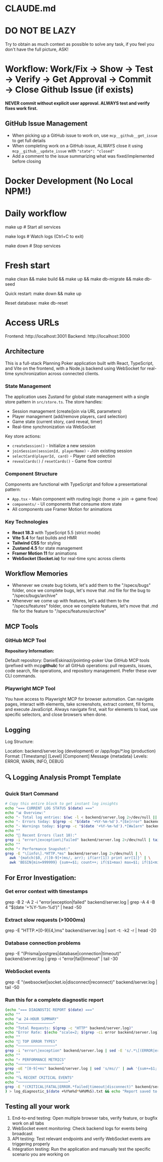 # CLAUDE.md

# DO NOT BE LAZY

Try to obtain as much context as possible to solve any task, if you feel you don't have the full picture, ASK!

# Workflow: Work/Fix → Show → Test → Verify → Get Approval → Commit → Close Github Issue (if exists)

**NEVER commit without explicit user approval. ALWAYS test and verify fixes work first.**

## GitHub Issue Management

- When picking up a GitHub issue to work on, use `mcp__github__get_issue` to get full details
- When completing work on a GitHub issue, ALWAYS close it using `mcp__github__update_issue` with `"state": "closed"`
- Add a comment to the issue summarizing what was fixed/implemented before closing

# Docker Development (No Local NPM!)

# Daily workflow

make up # Start all services

make logs # Watch logs (Ctrl+C to exit)

make down # Stop services

# Fresh start

make clean && make build && make up && make db-migrate && make db-seed

Quick restart: make down && make up

Reset database: make db-reset

# Access URLs

Frontend: http://localhost:3001
Backend: http://localhost:3000

## Architecture

This is a full-stack Planning Poker application built with React, TypeScript, and Vite on the frontend, with a Node.js backend using WebSocket for real-time synchronization across connected clients.

### State Management

The application uses Zustand for global state management with a single store pattern in `src/store.ts`. The store handles:

- Session management (create/join via URL parameters)
- Player management (add/remove players, card selection)
- Game state (current story, card reveal, timer)
- Real-time synchronization via WebSocket

Key store actions:

- `createSession()` - Initialize a new session
- `joinSession(sessionId, playerName)` - Join existing session
- `selectCard(playerId, card)` - Player card selection
- `revealCards()` / `resetCards()` - Game flow control

### Component Structure

Components are functional with TypeScript and follow a presentational pattern:

- `App.tsx` - Main component with routing logic (home → join → game flow)
- `components/` - UI components that consume store state
- All components use Framer Motion for animations

### Key Technologies

- **React 18.3** with TypeScript 5.5 (strict mode)
- **Vite 5.4** for fast builds and HMR
- **Tailwind CSS** for styling
- **Zustand 4.5** for state management
- **Framer Motion 11** for animations
- **WebSocket (Socket.io)** for real-time sync across clients

## Workflow Memories

- Whenever we create bug tickets, let's add them to the "/specs/bugs" folder, once we complete bugs, let's move that .md file for the bug to "/specs/bugs/archive"
- Whenever we come up with features, let's add them to the "/specs/features" folder, once we complete features, let's move that .md file for the feature to "/specs/features/archive"

## MCP Tools

### GitHub MCP Tool

**Repository Information:**

Default repository: DanielEskinazi/pointing-poker
Use GitHub MCP tools (prefixed with mcp**github**) for all GitHub operations: pull requests, issues, code search, file operations, and repository management. Prefer these over CLI commands.

### Playwright MCP Tool

You have access to Playwright MCP for browser automation. Can navigate pages, interact with elements, take screenshots, extract content, fill forms, and execute JavaScript. Always navigate first, wait for elements to load, use specific selectors, and close browsers when done.

## Logging

Log Structure:

Location: backend/server.log (development) or /app/logs/\*.log (production)
Format: [Timestamp] [Level] [Component] Message {metadata}
Levels: ERROR, WARN, INFO, DEBUG

## 🔍 Logging Analysis Prompt Template

### Quick Start Command

```bash
# Copy this entire block to get instant log insights
echo "=== CURRENT LOG STATUS $(date) ==="
echo "📊 Overview:"
echo "- Total log entries: $(wc -l < backend/server.log 2>/dev/null || echo 'No log file found')"
echo "- Errors today: $(grep -c "$(date '+%Y-%m-%d').*[Ee]rror" backend/server.log 2>/dev/null || echo '0')"
echo "- Warnings today: $(grep -c "$(date '+%Y-%m-%d').*[Ww]arn" backend/server.log 2>/dev/null || echo '0')"
echo ""
echo "🚨 Recent Errors (last 10):"
grep -i "error\|exception\|failed" backend/server.log 2>/dev/null | tail -10 || echo "No errors found"
echo ""
echo "⚡ Performance Snapshot:"
grep -E "\[info\].*HTTP.*ms" backend/server.log 2>/dev/null | \
  awk '{match($0, /([0-9]+)ms/, arr); if(arr[1]) print arr[1]}' | \
  awk 'BEGIN{min=999999} {sum+=$1; count++; if($1>max) max=$1; if($1<min) min=$1} END {if(count>0) print "Requests:", count, "| Avg:", int(sum/count) "ms | Min:", min "ms | Max:", max "ms"; else print "No performance data"}' || echo "No performance metrics found"
```

## For Error Investigation:

### Get error context with timestamps

grep -B 2 -A 2 -i "error\|exception\|failed" backend/server.log | grep -A 4 -B 4 "$(date '+%Y-%m-%d')" | head -50

### Extract slow requests (>1000ms)

grep -E "HTTP.\*[0-9]{4,}ms" backend/server.log | sort -t: -k2 -r | head -20

### Database connection problems

grep -E "(Prisma|postgres|database|connection|timeout)" backend/server.log | grep -i "error\|fail\|timeout" | tail -30

### WebSocket events

grep -E "(websocket|socket\.io|disconnect|reconnect)" backend/server.log | tail -50

### Run this for a complete diagnostic report

```bash
(echo "=== DIAGNOSTIC REPORT $(date) ==="
echo ""
echo "📊 24-HOUR SUMMARY"
echo "────────────────"
echo "Total Requests: $(grep -c "HTTP" backend/server.log)"
echo "Error Rate: $(echo "scale=2; $(grep -ci error backend/server.log) * 100 / $(wc -l < backend/server.log)" | bc)%"
echo ""
echo "🔴 TOP ERROR TYPES"
echo "─────────────────"
grep -i "error\|exception" backend/server.log | sed -E 's/.*\[(ERROR|error)\][ :]*//' | cut -d' ' -f1-5 | sort | uniq -c | sort -nr | head -5
echo ""
echo "⚡ PERFORMANCE METRICS"
echo "────────────────────"
grep -oE "[0-9]+ms" backend/server.log | sed 's/ms//' | awk '{sum+=$1; sumsq+=$1*$1; n++} END {if(n>0){mean=sum/n; print "Average Response: " int(mean) "ms"; print "Std Deviation: " int(sqrt(sumsq/n - mean*mean)) "ms"}}'
echo ""
echo "🔍 RECENT CRITICAL EVENTS"
echo "───────────────────────"
grep -E "(CRITICAL|FATAL|ERROR.*failed|timeout|disconnect)" backend/server.log | tail -5
) > log_diagnostic_$(date +%Y%m%d*%H%M%S).txt && echo "Report saved to: log_diagnostic*$(date +%Y%m%d\_%H%M%S).txt"
```

## Testing all your work

1. End-to-end testing: Open multiple browser tabs, verify feature, or bugfix work on all tabs
2. WebSocket event monitoring: Check backend logs for events being broadcast
3. API testing: Test relevant endpoints and verify WebSocket events are triggering properly
4. Integration testing: Run the application and manually test the specific scenario you are working on
